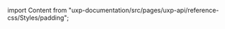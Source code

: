 
import Content from "uxp-documentation/src/pages/uxp-api/reference-css/Styles/padding";

<Content query="product=xd"/>
